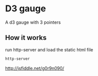 # D3 gauge
A d3 gauge with 3 pointers

## How it works
run http-server and load the static html file


```bash
http-server
```

http://jsfiddle.net/g0r9n090/